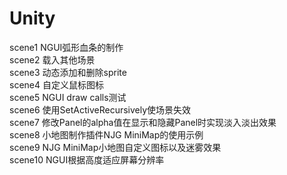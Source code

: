 Unity
=====
scene1 NGUI弧形血条的制作<br>
scene2 载入其他场景<br>
scene3 动态添加和删除sprite<br>
scene4 自定义鼠标图标<br>
scene5 NGUI draw calls测试<br>
scene6 使用SetActiveRecursively使场景失效<br>
scene7 修改Panel的alpha值在显示和隐藏Panel时实现淡入淡出效果<br>
scene8 小地图制作插件NJG MiniMap的使用示例<br>
scene9 NJG MiniMap小地图自定义图标以及迷雾效果<br>
scene10 NGUI根据高度适应屏幕分辨率<br>